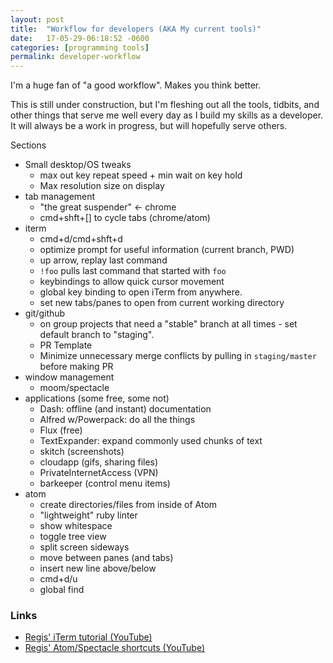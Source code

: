```yaml
---
layout: post
title:  "Workflow for developers (AKA My current tools)"
date:   17-05-29-06:18:52 -0600
categories: [programming tools]
permalink: developer-workflow
---
```


  I'm a huge fan of "a good workflow". Makes you think better.

  This is still under construction, but I'm fleshing out all the tools, tidbits, and other things that serve me well every day as I build my skills as a developer. It will always be a work in progress, but will hopefully serve others.

Sections

- Small desktop/OS tweaks
  - max out key repeat speed + min wait on key hold
  - Max resolution size on display
- tab management
  - "the great suspender" <- chrome
  - cmd+shft+[] to cycle tabs (chrome/atom)
- iterm
  - cmd+d/cmd+shft+d
  - optimize prompt for useful information (current branch, PWD)
  - up arrow, replay last command
  - `!foo` pulls last command that started with `foo`
  - keybindings to allow quick cursor movement
  - global key binding to open iTerm from anywhere.
  - set new tabs/panes to open from current working directory
- git/github
  - on group projects that need a "stable" branch at all times - set default branch to "staging".
  - PR Template
  - Minimize unnecessary merge conflicts by pulling in `staging/master` before making PR
- window management
  - moom/spectacle
- applications (some free, some not)
  - Dash: offline (and instant) documentation
  - Alfred w/Powerpack: do all the things
  - Flux (free)
  - TextExpander: expand commonly used chunks of text
  - skitch (screenshots)
  - cloudapp (gifs, sharing files)
  - PrivateInternetAccess (VPN)
  - barkeeper (control menu items)
- atom
  - create directories/files from inside of Atom
  - "lightweight" ruby linter
  - show whitespace
  - toggle tree view
  - split screen sideways
  - move between panes (and tabs)
  - insert new line above/below
  - cmd+d/u
  - global find



### Links
- [Regis' iTerm tutorial (YouTube)](https://www.youtube.com/watch?v=d3gujjfzAfw&list=PLwJTr6-X6O0SX5YOVZx_c7GkZPOM-eTwN&index=3)
- [Regis' Atom/Spectacle shortcuts (YouTube)](https://www.youtube.com/watch?v=uulWZVXOuxs&list=PLwJTr6-X6O0SX5YOVZx_c7GkZPOM-eTwN&index=1)
